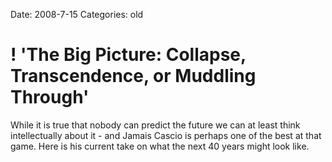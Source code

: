 Date: 2008-7-15
Categories: old

# ! 'The Big Picture: Collapse, Transcendence, or Muddling Through'

While it is true that nobody can predict the future we can at least think intellectually about it - and Jamais Cascio is perhaps one of the best at that game.  Here is his current take on what the next 40 years might look like.

